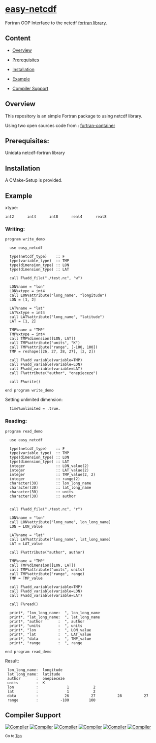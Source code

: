 <a name="top"></a>
# [easy-netcdf](https://github.com/onepieceze/easy-netcdf) 
Fortran OOP Interface to the netcdf [fortran library](https://github.com/Unidata/netcdf-fortran).

## Content

+ [Overview](#overview)

+ [Prerequisites](#Prerequisites)

+ [Installation](#installation)

+ [Example](#example)

+ [Compiler Support](#compiler-support)


## Overview
This repository is an simple Fortran package to using netcdf library.

Using two open sources code from : [fortran-container](https://github.com/dongli/fortran-datetime.git)

## Prerequisites:
Unidata netcdf-fortran library

## Installation
A CMake-Setup is provided.

## Example
xtype:
```
int2      int4      int8      real4      real8
```
### Writing:
```Fortran
program write_demo

  use easy_netcdf

  type(netcdf_type)    :: F
  type(variable_type)  :: TMP
  type(dimension_type) :: LON
  type(dimension_type) :: LAT

  call F%add_file("./test.nc", "w")

  LON%name = "lon"
  LON%xtype = int4
  call LON%attribute("long_name", "longitude")
  LON = [1, 2]

  LAT%name = "lat"
  LAT%xtype = int4
  call LAT%attribute("long_name", "latitude")
  LAT = [1, 2]

  TMP%name = "TMP"
  TMP%xtype = int4
  call TMP%dimension([LON, LAT])
  call TMP%attribute("units", "K")
  call TMP%attribute("range", [-100, 100])
  TMP = reshape([26, 27, 28, 27], [2, 2])

  call F%add_variable(variable=TMP)
  call F%add_variable(variable=LON)
  call F%add_variable(variable=LAT)
  call F%attribute("author", "onepieceze")

  call F%write()

end program write_demo
```
Setting unlimited dimension:
```Fortran
  time%unlimited = .true.
```
### Reading:
```Fortran
program read_demo

  use easy_netcdf

  type(netcdf_type)    :: F
  type(variable_type)  :: TMP
  type(dimension_type) :: LON
  type(dimension_type) :: LAT
  integer              :: LON_value(2)
  integer              :: LAT_value(2)
  integer              :: TMP_value(2, 2)
  integer              :: range(2)
  character(30)        :: lon_long_name
  character(30)        :: lat_long_name
  character(30)        :: units
  character(30)        :: author


  call f%add_file("./test.nc", "r")

  LON%name = "lon"
  call LON%attribute("long_name", lon_long_name)
  LON = LON_value

  LAT%name = "lat"
  call LAT%attribute("long_name", lat_long_name)
  LAT = LAT_value

  call F%attribute("author", author)

  TMP%name = "TMP"
  call TMP%dimension([LON, LAT])
  call TMP%attribute("units", units)
  call TMP%attribute("range", range)
  TMP = TMP_value

  call F%add_variable(variable=TMP)
  call F%add_variable(variable=LON)
  call F%add_variable(variable=LAT)
  
  call F%read()

  print*, "lon_long_name:  ", lon_long_name
  print*, "lat_long_name:  ", lat_long_name
  print*, "author       :  ", author
  print*, "units        :  ", units
  print*, "lon          :  ", LON_value
  print*, "lat          :  ", LAT_value
  print*, "data         :  ", TMP_value
  print*, "range        :  ", range

end program read_demo
```
Result:
```
 lon_long_name:  longitude                     
 lat_long_name:  latitude                      
 author       :  onepieceze                    
 units        :  K                             
 lon          :             1           2
 lat          :             1           2
 data         :            26          27          28          27
 range        :          -100         100
```

## Compiler Support

[![Compiler](https://img.shields.io/badge/GNU-not%20tested-yellow.svg)]()
[![Compiler](https://img.shields.io/badge/PGI-not%20tested-yellow.svg)]()
[![Compiler](https://img.shields.io/badge/Intel-v15.0.2.187+-brightgreen.svg)]()
[![Compiler](https://img.shields.io/badge/IBM%20XL-not%20tested-yellow.svg)]()
[![Compiler](https://img.shields.io/badge/g95-not%20tested-yellow.svg)]()
[![Compiler](https://img.shields.io/badge/NAG-not%20tested-yellow.svg)]()

<sub>Go to [Top](#top)</sub>
